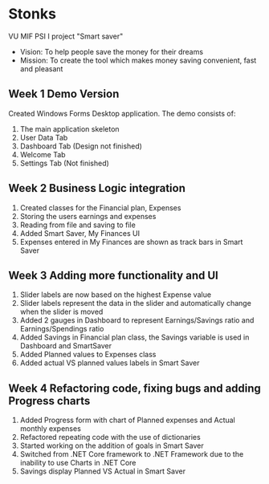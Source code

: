 # Stonks
VU MIF PSI I project "Smart saver"

* Vision: To help people save the money for their dreams
* Mission: To create the tool which makes money saving convenient, fast and pleasant

## Week 1 Demo Version
Created Windows Forms Desktop application. The demo consists of:
  1. The main application skeleton
  2. User Data Tab
  3. Dashboard Tab (Design not finished)
  4. Welcome Tab
  5. Settings Tab (Not finished)
## Week 2 Business Logic integration
  1. Created classes for the Financial plan, Expenses
  2. Storing the users earnings and expenses
  3. Reading from file and saving to file
  4. Added Smart Saver, My Finances UI
  5. Expenses entered in My Finances are shown as track bars in Smart Saver
## Week 3 Adding more functionality and UI
  1. Slider labels are now based on the highest Expense value
  2. Slider labels represent the data in the slider and automatically change when the slider is moved
  3. Added 2 gauges in Dashboard to represent Earnings/Savings ratio and Earnings/Spendings ratio
  4. Added Savings in Financial plan class, the Savings variable is used in Dashboard and SmartSaver
  5. Added Planned values to Expenses class
  6. Added actual VS planned values labels in Smart Saver
## Week 4 Refactoring code, fixing bugs and adding Progress charts
  1. Added Progress form with chart of Planned expenses and Actual monthly expenses
  2. Refactored repeating code with the use of dictionaries
  3. Started working on the addition of goals in Smart Saver
  4. Switched from .NET Core framework to .NET Framework due to the inability to use Charts in .NET Core
  5. Savings display Planned VS Actual in Smart Saver 
